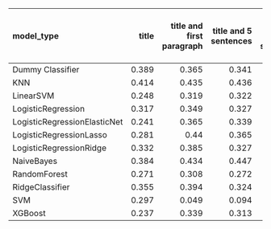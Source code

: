 | model_type                   |   title |   title and first paragraph |   title and 5 sentences |   title and 10 sentences |   title and first sentence each paragraph | raw text   |
|:-----------------------------|--------:|----------------------------:|------------------------:|-------------------------:|------------------------------------------:|:-----------|
| Dummy Classifier             |   0.389 |                       0.365 |                   0.341 |                    0.329 |                                     0.371 | 0.332      |
| KNN                          |   0.414 |                       0.435 |                   0.436 |                    0.433 |                                     0.348 | 0.436      |
| LinearSVM                    |   0.248 |                       0.319 |                   0.322 |                    0.251 |                                     0.327 | 0.311      |
| LogisticRegression           |   0.317 |                       0.349 |                   0.327 |                    0.256 |                                     0.336 | 0.337      |
| LogisticRegressionElasticNet |   0.241 |                       0.365 |                   0.339 |                    0.301 |                                     0.361 | 0.351      |
| LogisticRegressionLasso      |   0.281 |                       0.44  |                   0.365 |                    0.298 |                                     0.389 | 0.430      |
| LogisticRegressionRidge      |   0.332 |                       0.385 |                   0.327 |                    0.308 |                                     0.315 | 0.323      |
| NaiveBayes                   |   0.384 |                       0.434 |                   0.447 |                    0.482 |                                     0.472 | **0.556**  |
| RandomForest                 |   0.271 |                       0.308 |                   0.272 |                    0.284 |                                     0.314 | 0.343      |
| RidgeClassifier              |   0.355 |                       0.394 |                   0.324 |                    0.292 |                                     0.312 | 0.328      |
| SVM                          |   0.297 |                       0.049 |                   0.094 |                    0.044 |                                     0.063 | 0.015      |
| XGBoost                      |   0.237 |                       0.339 |                   0.313 |                    0.303 |                                     0.344 | 0.419      |